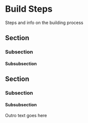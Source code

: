 <!-- ======================================== build.md Start ======================================== -->


<!-- ------------------------------ Intro Start ------------------------------ -->

# Build Steps

Steps and info on the building process

<!-- ------------------------------ Intro End ------------------------------ -->


<!-- ------------------------------ Section Start ------------------------------ -->

## Section

<!-- ++++++++++++++++++++ Subsection Start ++++++++++++++++++++ -->

### Subsection

#### Subsubsection

<!-- ++++++++++++++++++++ Subsection End ++++++++++++++++++++ -->


<!-- ------------------------------ Section End ------------------------------ -->


<!-- ------------------------------ Section Start ------------------------------ -->

## Section

<!-- ++++++++++++++++++++ Subsection Start ++++++++++++++++++++ -->

### Subsection

#### Subsubsection

<!-- ++++++++++++++++++++ Subsection End ++++++++++++++++++++ -->


<!-- ------------------------------ Section End ------------------------------ -->


<!-- ------------------------------ Outro Start ------------------------------ -->

Outro text goes here

<!-- ------------------------------ Outro End ------------------------------ -->


<!-- ======================================== build.md End ======================================== -->
